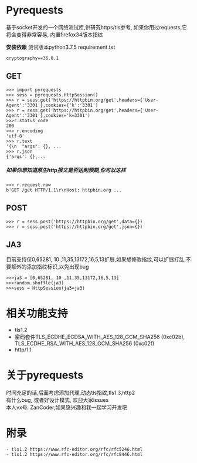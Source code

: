 # Pyrequests
基于socket开发的一个网络测试库,供研究https/tls参考,
如果你用过requests,它将会变得非常容易, 内置firefox34版本指纹

**安装依赖**
测试版本python3.7.5
requirement.txt
```
cryptography==36.0.1
```

## GET
```
>>> import pyrequests
>>> sess = pyrequests.HttpSession()
>>> r = sess.get('https://httpbin.org/get',headers={'User-Agent':'3301'},cookies={'k':'3301')
>>> r = sess.get('https://httpbin.org/get',headers={'User-Agent':'3301'},cookies='k=3301')
>>>r.status_code
200
>>> r.encoding
'utf-8'
>>> r.text
'{\n  "args": {}, ...
>>> r.json
{'args': {},...

```
##### 如果你想知道原生http报文是否达到预期,你可以这样
```
>>> r.request.raw
b'GET /get HTTP/1.1\r\nHost: httpbin.org ...
```

## POST
```
>>> r = sess.post('https://httpbin.org/get',data={})
>>> r = sess.post('https://httpbin.org/get',json={})
```
## JA3
目前支持仅0,65281, 10 ,11,35,13172,16,5,13扩展,如果想修改指纹,可以扩展打乱,不要额外的添加指纹标识,以免出现bug
```
>>>ja3 = [0,65281, 10 ,11,35,13172,16,5,13]
>>>random.shuffle(ja3)
>>>sess = HttpSession(ja3=ja3)

```

# 相关功能支持
- tls1.2
- 密码套件TLS_ECDHE_ECDSA_WITH_AES_128_GCM_SHA256 (0xc02b), TLS_ECDHE_RSA_WITH_AES_128_GCM_SHA256 (0xc02f)
- http/1.1

# 关于pyrequests
时间充足的话,后面考虑添加代理,动态tls指纹,tls1.3,http2</br>
有什么bug, 或者好设计模式, 欢迎大家issues</br>
本人vx号: ZanCoder,如果感兴趣和我一起学习开发吧

# 附录
    - tls1.2 https://www.rfc-editor.org/rfc/rfc5246.html
    - tls1.2 https://www.rfc-editor.org/rfc/rfc8446.html

